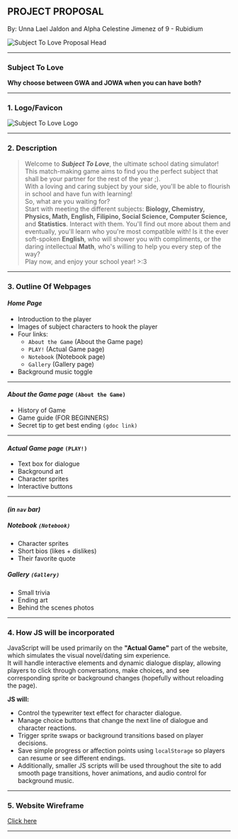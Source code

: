 ## **PROJECT PROPOSAL**
By: Unna Lael Jaldon and Alpha Celestine Jimenez of 9 - Rubidium

![Subject To Love Proposal Head](https://cdn.discordapp.com/attachments/1155783555822141502/1432977222007914527/Pink_Cream_Sweet_Cute_Illustrative_Cupcake_Brand_Logo_1200_x_1000_px_1200_x_500_px.png?ex=69030389&is=6901b209&hm=0ece857febee3344bd0f35b1a4485019e12405c70041ac01989ebf122195c8c8)

---

### **Subject To Love**
**Why choose between GWA and JOWA when you can have both?**

---

### **1. Logo/Favicon**

![Subject To Love Logo](https://media.discordapp.net/attachments/1155783555822141502/1432979830168883270/8SCpl2AAAABklEQVQDAG2tm95dUCaBAAAAAElFTkSuQmCC.png?ex=690305f6&is=6901b476&hm=735e608c2fd7c02f8992672adba7c20262ec57947620797beb9e3d69fa535be2&=&format=webp&quality=lossless&width=510&height=429)

---

### **2. Description**
> Welcome to ***Subject To Love***, the ultimate school dating simulator!  
> This match-making game aims to find you the perfect subject that shall be your partner for the rest of the year ;).  
> With a loving and caring subject by your side, you'll be able to flourish in school and have fun with learning!  
> So, what are you waiting for?  
> Start with meeting the different subjects: **Biology, Chemistry, Physics, Math, English, Filipino, Social Science, Computer Science,** and **Statistics**.   Interact with them. You'll find out more about them and eventually, you'll learn who you're most compatible with!
> Is it the ever soft-spoken **English**, who will shower you with compliments,  or the daring intellectual **Math**, who's willing to help you every step of the way?  
> Play now, and enjoy your school year! >:3

---

### **3. Outline Of Webpages**
#### ***Home Page***
- Introduction to the player  
- Images of subject characters to hook the player
- Four links:  
  - `About the Game` (About the Game page)  
  - `PLAY!` (Actual Game page)
  - `Notebook` (Notebook page)
  - `Gallery` (Gallery page) 
- Background music toggle  

---

#### ***About the Game page*** `(About the Game)`
- History of Game  
- Game guide (FOR BEGINNERS)  
- Secret tip to get best ending `(gdoc link)`

---

#### ***Actual Game page*** `(PLAY!)`
- Text box for dialogue  
- Background art  
- Character sprites  
- Interactive buttons  

---

#### *(in `nav` bar)*

##### ***Notebook*** `(Notebook)`
- Character sprites  
- Short bios  (likes + dislikes)
- Their favorite quote  

##### ***Gallery*** `(Gallery)`
- Small trivia
- Ending art  
- Behind the scenes photos  

---

### **4. How JS will be incorporated**

JavaScript will be used primarily on the **"Actual Game"** part of the website, which simulates the visual novel/dating sim experience.  
It will handle interactive elements and dynamic dialogue display, allowing players to click through conversations, make choices, and see corresponding sprite or background changes (hopefully without reloading the page).

**JS will:**
- Control the typewriter text effect for character dialogue.  
- Manage choice buttons that change the next line of dialogue and character reactions.  
- Trigger sprite swaps or background transitions based on player decisions.  
- Save simple progress or affection points using `localStorage` so players can resume or see different endings.  
- Additionally, smaller JS scripts will be used throughout the site to add smooth page transitions, hover animations, and audio control for background music.

---

### **5. Website Wireframe**

[Click here](https://www.canva.com/design/DAG3JuFmKzE/Ik5zgKS65P_vFvCoF-FDXA/edit?utm_content=DAG3JuFmKzE&utm_campaign=designshare&utm_medium=link2&utm_source=sharebutton)

---



